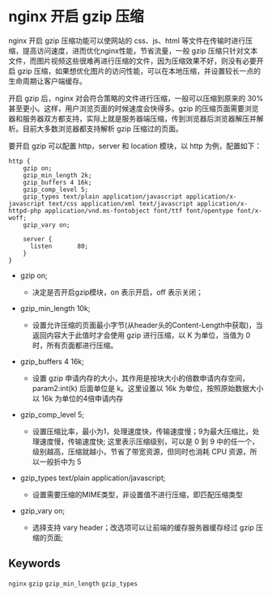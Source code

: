 # nginx 开启 gzip 压缩

nginx 开启 gzip 压缩功能可以使网站的 css、js、html 等文件在传输时进行压缩，提高访问速度，进而优化nginx性能，节省流量，一般 gzip 压缩只针对文本文件，而图片视频这些很难再进行压缩的文件，因为压缩效果不好，则没有必要开启 gzip 压缩，如果想优化图片的访问性能，可以在本地压缩，并设置较长一点的生命周期让客户端缓存。

开启 gzip 后，nginx 对会符合策略的文件进行压缩，一般可以压缩到原来的 30% 甚至更小。这样，用户浏览页面的时候速度会快得多。gzip 的压缩页面需要浏览器和服务器双方都支持，实际上就是服务器端压缩，传到浏览器后浏览器解压并解析。目前大多数浏览器都支持解析 gzip 压缩过的页面。


要开启 gzip 可以配置 http，server 和 location 模块，以 http 为例，配置如下：

```
http {
    gzip on;
    gzip_min_length 2k;
    gzip_buffers 4 16k;
    gzip_comp_level 5;
    gzip_types text/plain application/javascript application/x-javascript text/css application/xml text/javascript application/x-httpd-php application/vnd.ms-fontobject font/ttf font/opentype font/x-woff;
    gzip_vary on;

    server {
      listen       80;
    }
}
```


- gzip on;                 
  - 决定是否开启gzip模块，on 表示开启，off 表示关闭；

- gzip_min_length 10k;
  - 设置允许压缩的页面最小字节(从header头的Content-Length中获取)，当返回内容大于此值时才会使用 gzip 进行压缩，以 K 为单位，当值为 0 时，所有页面都进行压缩。
- gzip_buffers 4 16k;
  - 设置 gzip 申请内存的大小，其作用是按块大小的倍数申请内存空间，param2:int(k) 后面单位是 k。这里设置以 16k 为单位，按照原始数据大小以 16k 为单位的4倍申请内存

- gzip_comp_level 5;       
  - 设置压缩比率，最小为1，处理速度快，传输速度慢；9为最大压缩比，处理速度慢，传输速度快; 这里表示压缩级别，可以是 0 到 9 中的任一个，级别越高，压缩就越小，节省了带宽资源，但同时也消耗 CPU 资源，所以一般折中为 5

- gzip_types text/plain application/javascript;   
  - 设置需要压缩的MIME类型，非设置值不进行压缩，即匹配压缩类型

- gzip_vary on;            
  - 选择支持 vary header；改选项可以让前端的缓存服务器缓存经过 gzip 压缩的页面;

## Keywords

`nginx` `gzip` `gzip_min_length` `gzip_types`

<!-- author alvin -->
<!-- email alvinhtml@gmail.com -->
<!-- createAt 2021-11-22 20:00:00 -->
<!-- updateAt 2021-11-22 20:00:00 -->
